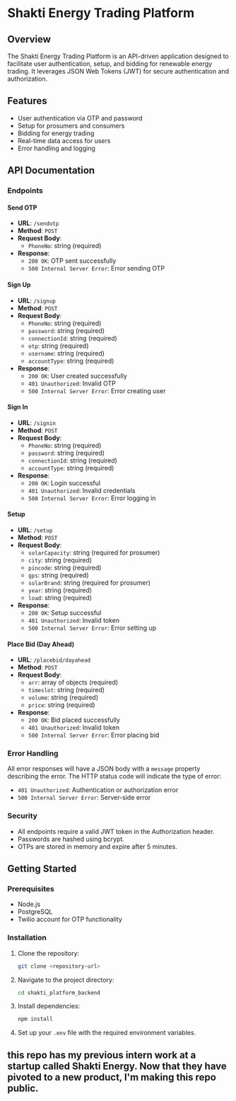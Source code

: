 # Shakti Energy Trading Platform

## Overview

The Shakti Energy Trading Platform is an API-driven application designed to facilitate user authentication, setup, and bidding for renewable energy trading. It leverages JSON Web Tokens (JWT) for secure authentication and authorization.

## Features

- User authentication via OTP and password
- Setup for prosumers and consumers
- Bidding for energy trading
- Real-time data access for users
- Error handling and logging

## API Documentation

### Endpoints

#### Send OTP

- **URL**: `/sendotp`
- **Method**: `POST`
- **Request Body**:
  - `PhoneNo`: string (required)
- **Response**:
  - `200 OK`: OTP sent successfully
  - `500 Internal Server Error`: Error sending OTP

#### Sign Up

- **URL**: `/signup`
- **Method**: `POST`
- **Request Body**:
  - `PhoneNo`: string (required)
  - `password`: string (required)
  - `connectionId`: string (required)
  - `otp`: string (required)
  - `username`: string (required)
  - `accountType`: string (required)
- **Response**:
  - `200 OK`: User created successfully
  - `401 Unauthorized`: Invalid OTP
  - `500 Internal Server Error`: Error creating user

#### Sign In

- **URL**: `/signin`
- **Method**: `POST`
- **Request Body**:
  - `PhoneNo`: string (required)
  - `password`: string (required)
  - `connectionId`: string (required)
  - `accountType`: string (required)
- **Response**:
  - `200 OK`: Login successful
  - `401 Unauthorized`: Invalid credentials
  - `500 Internal Server Error`: Error logging in

#### Setup

- **URL**: `/setup`
- **Method**: `POST`
- **Request Body**:
  - `solarCapacity`: string (required for prosumer)
  - `city`: string (required)
  - `pincode`: string (required)
  - `gps`: string (required)
  - `solarBrand`: string (required for prosumer)
  - `year`: string (required)
  - `load`: string (required)
- **Response**:
  - `200 OK`: Setup successful
  - `401 Unauthorized`: Invalid token
  - `500 Internal Server Error`: Error setting up

#### Place Bid (Day Ahead)

- **URL**: `/placebid/dayahead`
- **Method**: `POST`
- **Request Body**:
  - `arr`: array of objects (required)
  - `timeslot`: string (required)
  - `volume`: string (required)
  - `price`: string (required)
- **Response**:
  - `200 OK`: Bid placed successfully
  - `401 Unauthorized`: Invalid token
  - `500 Internal Server Error`: Error placing bid

### Error Handling

All error responses will have a JSON body with a `message` property describing the error. The HTTP status code will indicate the type of error:

- `401 Unauthorized`: Authentication or authorization error
- `500 Internal Server Error`: Server-side error

### Security

- All endpoints require a valid JWT token in the Authorization header.
- Passwords are hashed using bcrypt.
- OTPs are stored in memory and expire after 5 minutes.

## Getting Started

### Prerequisites

- Node.js
- PostgreSQL
- Twilio account for OTP functionality

### Installation

1. Clone the repository:
   ```bash
   git clone <repository-url>
   ```
2. Navigate to the project directory:
   ```bash
   cd shakti_platform_backend
   ```
3. Install dependencies:
   ```bash
   npm install
   ```
4. Set up your `.env` file with the required environment variables.

## this repo has my previous intern work at a startup called Shakti Energy. Now that they have pivoted to a new product, I'm making this repo public.
